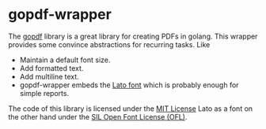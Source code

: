 # gopdf-wrapper

The [gopdf](https://github.com/signintech/gopdf) library is a great library for creating PDFs in golang. This wrapper provides some convince abstractions for recurring tasks. Like

- Maintain a default font size.
- Add formatted text.
- Add multiline text.
- gopdf-wrapper embeds the [Lato font](https://www.latofonts.com/lato-free-fonts/) which is probably enough for simple reports.

The code of this library is licensed under the [MIT License]() Lato as a font on the other hand under the [SIL Open Font License (OFL)](http://scripts.sil.org/cms/scripts/page.php?site_id=nrsi&id=OFL). 
